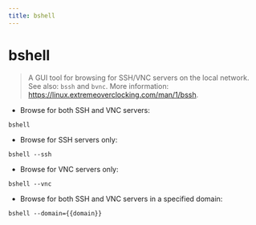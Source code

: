 ```yaml
---
title: bshell
---
```

# bshell

> A GUI tool for browsing for SSH/VNC servers on the local network.
> See also: `bssh` and `bvnc`.
> More information: <https://linux.extremeoverclocking.com/man/1/bssh>.

- Browse for both SSH and VNC servers:

`bshell`

- Browse for SSH servers only:

`bshell --ssh`

- Browse for VNC servers only:

`bshell --vnc`

- Browse for both SSH and VNC servers in a specified domain:

`bshell --domain={{domain}}`
